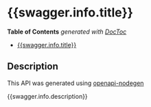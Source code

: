 # {{swagger.info.title}}

<!-- START doctoc generated TOC please keep comment here to allow auto update -->
<!-- DON'T EDIT THIS SECTION, INSTEAD RE-RUN doctoc TO UPDATE -->
**Table of Contents**  *generated with [DocToc](https://github.com/thlorenz/doctoc)*

- [{{swagger.info.title}}](#swaggerinfotitle)

<!-- END doctoc generated TOC please keep comment here to allow auto update -->


## Description

This API was generated using [openapi-nodegen](https://github.com/acrontum/openapi-nodegen)

{{swagger.info.description}}
